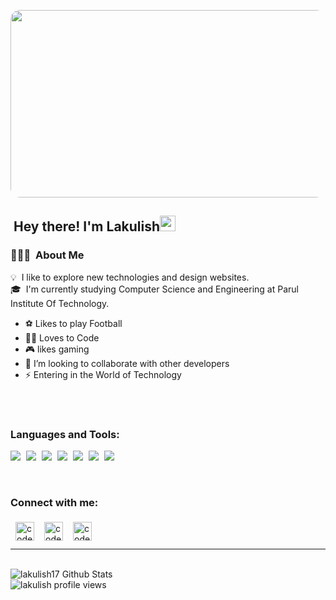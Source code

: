 
<!-- Gif -->
<p align="center">
<img  style="border-radius: 15px" src="https://raw.githubusercontent.com/rajaprerak/rajaprerak/master/developer.gif" width="550px" height="300px"/>
</p>

## &nbsp;Hey there! I'm Lakulish<img src="https://media.giphy.com/media/hvRJCLFzcasrR4ia7z/giphy.gif" width="25px">

### 👨🏻‍💻 &nbsp;About Me
💡 &nbsp;I like to explore new technologies and design websites.\
🎓 &nbsp;I'm currently studying Computer Science and Engineering at Parul Institute Of Technology.
- ⚽ Likes to play Football
- 👨‍💻 Loves to Code 
- 🎮 likes gaming
- 👯 I’m looking to collaborate with other developers
- ⚡ Entering in the World of Technology
<br>
<br>

### Languages and Tools:
<p>
<img src="https://img.icons8.com/color/48/000000/c-programming.png" style="margin-right: 5px"/>
<img src="https://img.icons8.com/color/48/000000/html-5--v1.png" style="margin-right: 5px"/>
<img src="https://img.icons8.com/color/48/000000/css3.png" style="margin-right: 5px"/>
<img src="https://img.icons8.com/color/48/000000/javascript--v1.png" style="margin-right: 5px"/>
<img src="https://img.icons8.com/color/48/000000/bootstrap.png" style="margin-right: 5px"/>
<img src="https://img.icons8.com/fluency/48/000000/mysql-logo.png" style="margin-right: 5px"/>
<img src="https://img.icons8.com/material-outlined/48/000000/github.png" style="margin-right: 5px"/>
</p>
<br>

### Connect with me:
<p>
<a href="https://www.linkedin.com/in/lakulish-paliwal-154a241b5" target="_blank"> 
<img align="left" alt="codeSTACKr | LinkedIn" width="30px" style="margin: 5px 8px" src="https://cdn.jsdelivr.net/npm/simple-icons@v3/icons/linkedin.svg" />
</a>
<a href="https://instagram.com/lakulish_paliwal_17" target="_blank"> 
<img align="left" alt="codeSTACKr | LinkedIn" width="30px" style="margin: 5px 8px" src="https://cdn.jsdelivr.net/npm/simple-icons@3.13.0/icons/instagram.svg" />
</a>
<a href="https://t.me/Lakulish17" target="_blank"> 
<img align="left" alt="codeSTACKr | LinkedIn" width="30px" style="margin: 5px 8px" src="https://cdn.jsdelivr.net/npm/simple-icons@3.13.0/icons/telegram.svg" />
</a>
</p>
<br>
<br>
<hr>
<br>

<!-- Github Stats -->
<img alt="lakulish17 Github Stats" src="https://github-readme-stats.vercel.app/api?username=lakulish17&show_icons=true&hide_border=true">

<br>


<!-- Profile Views Counter -->
<img src="https://komarev.com/ghpvc/?username=lakulish17" alt="lakulish profile views" />


<!-- ctrl + shift + v  (to preview README) -->
